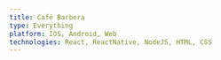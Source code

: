 ```yaml
---
title: Café Barbera
type: Everything
platform: IOS, Android, Web
technologies: React, ReactNative, NodeJS, HTML, CSS
---
```

